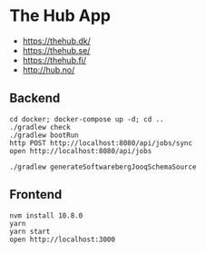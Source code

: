 # The Hub App

* https://thehub.dk/
* https://thehub.se/
* https://thehub.fi/
* http://hub.no/

## Backend

```
cd docker; docker-compose up -d; cd ..
./gradlew check
./gradlew bootRun
http POST http://localhost:8080/api/jobs/sync
open http://localhost:8080/api/jobs
```

```
./gradlew generateSoftwarebergJooqSchemaSource
```

## Frontend

```
nvm install 10.8.0
yarn
yarn start
open http://localhost:3000
```
